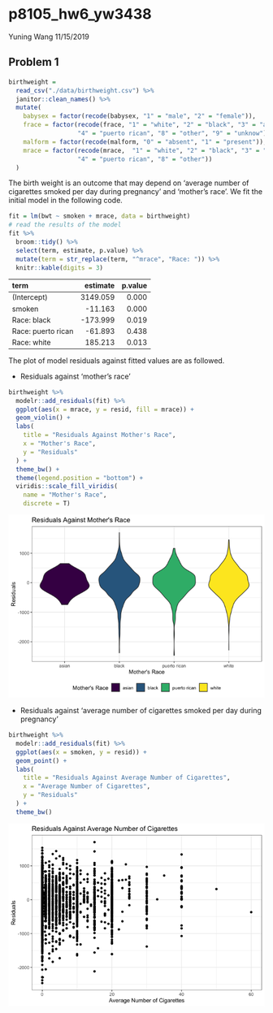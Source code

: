 p8105\_hw6\_yw3438
================
Yuning Wang
11/15/2019

## Problem 1

``` r
birthweight = 
  read_csv("./data/birthweight.csv") %>% 
  janitor::clean_names() %>% 
  mutate(
    babysex = factor(recode(babysex, "1" = "male", "2" = "female")),
    frace = factor(recode(frace, "1" = "white", "2" = "black", "3" = "asian",
                   "4" = "puerto rican", "8" = "other", "9" = "unknow")),
    malform = factor(recode(malform, "0" = "absent", "1" = "present")),
    mrace = factor(recode(mrace,  "1" = "white", "2" = "black", "3" = "asian",
                   "4" = "puerto rican", "8" = "other"))
  )
```

The birth weight is an outcome that may depend on ‘average number of
cigarettes smoked per day during pregnancy’ and ‘mother’s race’. We fit
the initial model in the following code.

``` r
fit = lm(bwt ~ smoken + mrace, data = birthweight)
# read the results of the model
fit %>% 
  broom::tidy() %>% 
  select(term, estimate, p.value) %>% 
  mutate(term = str_replace(term, "^mrace", "Race: ")) %>% 
  knitr::kable(digits = 3)
```

| term               |  estimate | p.value |
| :----------------- | --------: | ------: |
| (Intercept)        |  3149.059 |   0.000 |
| smoken             |  \-11.163 |   0.000 |
| Race: black        | \-173.999 |   0.019 |
| Race: puerto rican |  \-61.893 |   0.438 |
| Race: white        |   185.213 |   0.013 |

The plot of model residuals against fitted values are as followed.

  - Residuals against ‘mother’s race’

<!-- end list -->

``` r
birthweight %>% 
  modelr::add_residuals(fit) %>% 
  ggplot(aes(x = mrace, y = resid, fill = mrace)) +
  geom_violin() +
  labs(
    title = "Residuals Against Mother's Race",
    x = "Mother's Race",
    y = "Residuals"
  ) +
  theme_bw() +
  theme(legend.position = "bottom") +
  viridis::scale_fill_viridis(
    name = "Mother's Race",
    discrete = T)
```

![](p8105_hw6_yw3438_files/figure-gfm/unnamed-chunk-3-1.png)<!-- -->

  - Residuals against ‘average number of cigarettes smoked per day
    during pregnancy’

<!-- end list -->

``` r
birthweight %>% 
  modelr::add_residuals(fit) %>% 
  ggplot(aes(x = smoken, y = resid)) +
  geom_point() +
  labs(
    title = "Residuals Against Average Number of Cigarettes",
    x = "Average Number of Cigarettes",
    y = "Residuals"
  ) +
  theme_bw() 
```

![](p8105_hw6_yw3438_files/figure-gfm/unnamed-chunk-4-1.png)<!-- -->
